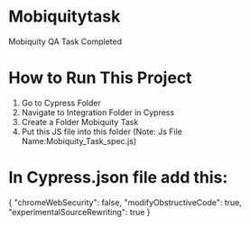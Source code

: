 # Mobiquitytask
Mobiquity QA Task Completed

# How to Run This Project 
  1. Go to Cypress Folder 
  2. Navigate to Integration Folder in Cypress
  3. Create a Folder Mobiquity Task
  4. Put this JS file into this folder
     (Note: Js File Name:Mobiquity_Task_spec.js)


# In Cypress.json file add this: 
  {
    "chromeWebSecurity": false,
    "modifyObstructiveCode": true,
    "experimentalSourceRewriting": true
}